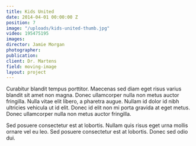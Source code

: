 ```yaml
---
title: Kids United
date: 2014-04-01 00:00:00 Z
position: 7
image: "/uploads/kids-united-thumb.jpg"
video: 195475195
images: 
director: Jamie Morgan
photographer: 
publication: 
client: Dr. Martens
field: moving-image
layout: project
---
```


Curabitur blandit tempus porttitor. Maecenas sed diam eget risus varius blandit sit amet non magna. Donec ullamcorper nulla non metus auctor fringilla. Nulla vitae elit libero, a pharetra augue. Nullam id dolor id nibh ultricies vehicula ut id elit. Donec id elit non mi porta gravida at eget metus. Donec ullamcorper nulla non metus auctor fringilla.

Sed posuere consectetur est at lobortis. Nullam quis risus eget urna mollis ornare vel eu leo. Sed posuere consectetur est at lobortis. Donec sed odio dui.